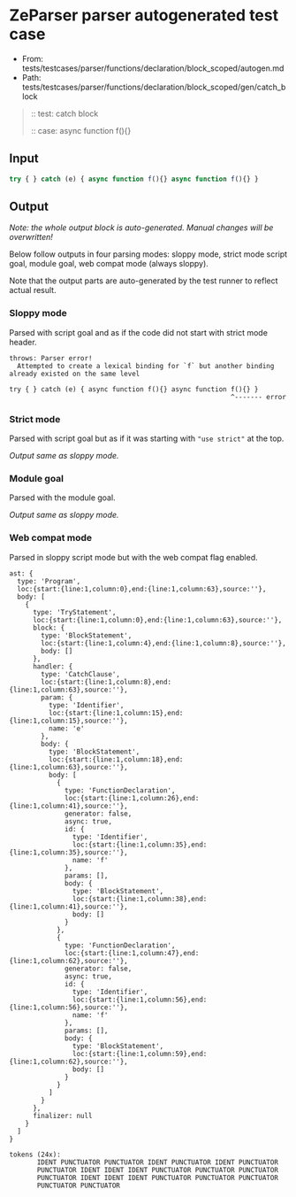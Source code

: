 # ZeParser parser autogenerated test case

- From: tests/testcases/parser/functions/declaration/block_scoped/autogen.md
- Path: tests/testcases/parser/functions/declaration/block_scoped/gen/catch_block

> :: test: catch block
>
> :: case: async function f(){}

## Input


`````js
try { } catch (e) { async function f(){} async function f(){} }
`````

## Output

_Note: the whole output block is auto-generated. Manual changes will be overwritten!_

Below follow outputs in four parsing modes: sloppy mode, strict mode script goal, module goal, web compat mode (always sloppy).

Note that the output parts are auto-generated by the test runner to reflect actual result.

### Sloppy mode

Parsed with script goal and as if the code did not start with strict mode header.

`````
throws: Parser error!
  Attempted to create a lexical binding for `f` but another binding already existed on the same level

try { } catch (e) { async function f(){} async function f(){} }
                                                        ^------- error
`````

### Strict mode

Parsed with script goal but as if it was starting with `"use strict"` at the top.

_Output same as sloppy mode._

### Module goal

Parsed with the module goal.

_Output same as sloppy mode._

### Web compat mode

Parsed in sloppy script mode but with the web compat flag enabled.

`````
ast: {
  type: 'Program',
  loc:{start:{line:1,column:0},end:{line:1,column:63},source:''},
  body: [
    {
      type: 'TryStatement',
      loc:{start:{line:1,column:0},end:{line:1,column:63},source:''},
      block: {
        type: 'BlockStatement',
        loc:{start:{line:1,column:4},end:{line:1,column:8},source:''},
        body: []
      },
      handler: {
        type: 'CatchClause',
        loc:{start:{line:1,column:8},end:{line:1,column:63},source:''},
        param: {
          type: 'Identifier',
          loc:{start:{line:1,column:15},end:{line:1,column:15},source:''},
          name: 'e'
        },
        body: {
          type: 'BlockStatement',
          loc:{start:{line:1,column:18},end:{line:1,column:63},source:''},
          body: [
            {
              type: 'FunctionDeclaration',
              loc:{start:{line:1,column:26},end:{line:1,column:41},source:''},
              generator: false,
              async: true,
              id: {
                type: 'Identifier',
                loc:{start:{line:1,column:35},end:{line:1,column:35},source:''},
                name: 'f'
              },
              params: [],
              body: {
                type: 'BlockStatement',
                loc:{start:{line:1,column:38},end:{line:1,column:41},source:''},
                body: []
              }
            },
            {
              type: 'FunctionDeclaration',
              loc:{start:{line:1,column:47},end:{line:1,column:62},source:''},
              generator: false,
              async: true,
              id: {
                type: 'Identifier',
                loc:{start:{line:1,column:56},end:{line:1,column:56},source:''},
                name: 'f'
              },
              params: [],
              body: {
                type: 'BlockStatement',
                loc:{start:{line:1,column:59},end:{line:1,column:62},source:''},
                body: []
              }
            }
          ]
        }
      },
      finalizer: null
    }
  ]
}

tokens (24x):
       IDENT PUNCTUATOR PUNCTUATOR IDENT PUNCTUATOR IDENT PUNCTUATOR
       PUNCTUATOR IDENT IDENT IDENT PUNCTUATOR PUNCTUATOR PUNCTUATOR
       PUNCTUATOR IDENT IDENT IDENT PUNCTUATOR PUNCTUATOR PUNCTUATOR
       PUNCTUATOR PUNCTUATOR
`````

